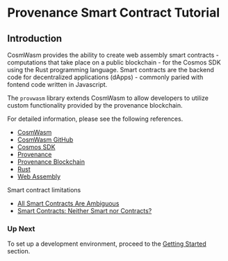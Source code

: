 # Provenance Smart Contract Tutorial

## Introduction

CosmWasm provides the ability to create web assembly smart contracts - computations that take place
on a public blockchain - for the Cosmos SDK using the Rust programming language. Smart contracts are
the backend code for decentralized applications (dApps) - commonly paried with fontend code written
in Javascript.

The `provwasm` library extends CosmWasm to allow developers to utilize custom functionality provided
by the provenance blockchain.

For detailed information, please see the following references.

- [CosmWasm](https://docs.cosmwasm.com/)
- [CosmWasm GitHub](https://github.com/CosmWasm/cosmwasm)
- [Cosmos SDK](https://cosmos.network/sdk)
- [Provenance](https://provenance.io/)
- [Provenance Blockchain](https://github.com/FigureTechnologies/provenance-blockchain)
- [Rust](https://www.rust-lang.org/)
- [Web Assembly](https://webassembly.org/)

Smart contract limitations

- [All Smart Contracts Are Ambiguous](https://papers.ssrn.com/sol3/papers.cfm?abstract_id=3315703)
- [Smart Contracts: Neither Smart nor Contracts?](https://freedom-to-tinker.com/2017/02/20/smart-contracts-neither-smart-not-contracts/)

### Up Next

To set up a development environment, proceed to the [Getting Started](03-getting-started.md)
section.
